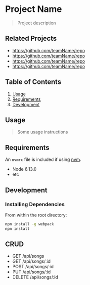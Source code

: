 # Project Name

> Project description

## Related Projects

  - https://github.com/teamName/repo
  - https://github.com/teamName/repo
  - https://github.com/teamName/repo
  - https://github.com/teamName/repo

## Table of Contents

1. [Usage](#Usage)
1. [Requirements](#requirements)
1. [Development](#development)

## Usage

> Some usage instructions

## Requirements

An `nvmrc` file is included if using [nvm](https://github.com/creationix/nvm).

- Node 6.13.0
- etc

## Development


### Installing Dependencies

From within the root directory:

```sh
npm install -g webpack
npm install
```
## CRUD
  - GET /api/songs
  - GET /api/songs/:id
  - POST /api/songs/:id
  - PUT /api/songs/:id
  - DELETE /api/songs/:id	



